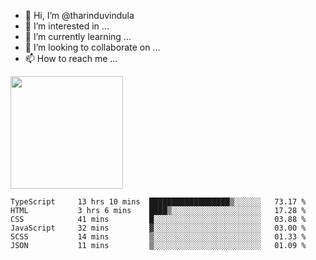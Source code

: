 - 👋 Hi, I’m @tharinduvindula
- 👀 I’m interested in ...
- 🌱 I’m currently learning ...
- 💞️ I’m looking to collaborate on ...
- 📫 How to reach me ...

<!---
tharinduvindula/tharinduvindula is a ✨ special ✨ repository because its `README.md` (this file) appears on your GitHub profile.
You can click the Preview link to take a look at your changes.
--->

<img height="180em" src="https://github-readme-stats.vercel.app/api?username=tharinduvindula&show_icons=true&hide_border=false&&count_private=true&include_all_commits=true" />


<!--START_SECTION:waka-->

```text
TypeScript     13 hrs 10 mins  ██████████████████▒░░░░░░   73.17 %
HTML           3 hrs 6 mins    ████▒░░░░░░░░░░░░░░░░░░░░   17.28 %
CSS            41 mins         █░░░░░░░░░░░░░░░░░░░░░░░░   03.88 %
JavaScript     32 mins         ▓░░░░░░░░░░░░░░░░░░░░░░░░   03.00 %
SCSS           14 mins         ▒░░░░░░░░░░░░░░░░░░░░░░░░   01.33 %
JSON           11 mins         ▒░░░░░░░░░░░░░░░░░░░░░░░░   01.09 %
```

<!--END_SECTION:waka-->
